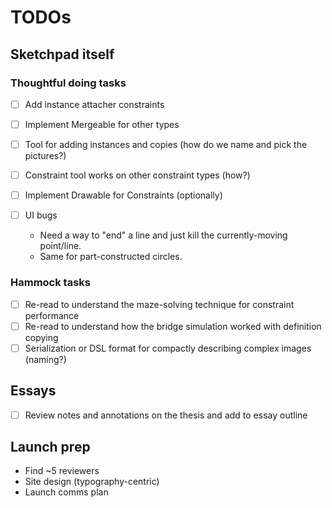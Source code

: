 # TODOs

## Sketchpad itself

### Thoughtful doing tasks

- [ ] Add instance attacher constraints
- [ ] Implement Mergeable for other types
- [ ] Tool for adding instances and copies (how do we name and pick the pictures?)
- [ ] Constraint tool works on other constraint types (how?)
- [ ] Implement Drawable for Constraints (optionally)

- [ ] UI bugs
  - Need a way to "end" a line and just kill the currently-moving point/line.
  - Same for part-constructed circles.

### Hammock tasks

- [ ] Re-read to understand the maze-solving technique for constraint performance
- [ ] Re-read to understand how the bridge simulation worked with definition copying
- [ ] Serialization or DSL format for compactly describing complex images (naming?)

## Essays

- [ ] Review notes and annotations on the thesis and add to essay outline

## Launch prep

- Find ~5 reviewers
- Site design (typography-centric)
- Launch comms plan
